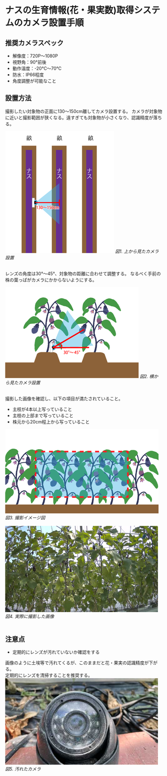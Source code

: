 <link href="style.css" rel="stylesheet"></link>

# ナスの生育情報(花・果実数)取得システムのカメラ設置手順


## 推奨カメラスペック
<div class="md-img-left"></div>
<!-- 
<span>
    <img class="camera" src="img/camera-image.png" width="250px">
</span>
<span> -->
<div>

* 解像度：720P〜1080P
* 視野角：90°前後
* 動作温度：-20℃〜70℃
* 防水：IP66程度
* 角度調整が可能なこと
</div>

## 設置方法
撮影したい対象物の正面に130〜150cm離してカメラ設置する。
カメラが対象物に近いと撮影範囲が狭くなる。遠すぎても対象物が小さくなり、認識精度が落ちる。

<img src="img/eggplant1.png">
<em>図1. 上から見たカメラ設置</em>
<br>
</br>

レンズの角度は30°〜45°、対象物の距離に合わせて調整する。
なるべく手前の株の葉っぱがカメラにかからないようにする。

<img src="img/eggplant2.png" >
<em>図2. 横から見たカメラ設置</em>
<br>
<br>

撮影した画像を確認し、以下の項目が満たされていること。
* 主枝が4本以上写っていること
* 主枝の上部まで写っていること
* 株元から20cm程上から写っていること

<img src="img/eggplant3.png" >
<em>図3. 撮影イメージ図</em>
<br>
<br>

<img width="490px" src="img/eggplant4.jpg" >
<em>図4. 実際に撮影した画像</em>
<br>
<br>

## 注意点
* 定期的にレンズが汚れていないか確認をする

画像のように土埃等で汚れてくるが、このままだと花・果実の認識精度が下がる。
<br>
定期的にレンズを清掃することを推奨する。
<br>
<img width="490px" src="img/camera1.jpg" >
<br>
<em>図5. 汚れたカメラ</em>
<br>
<br>